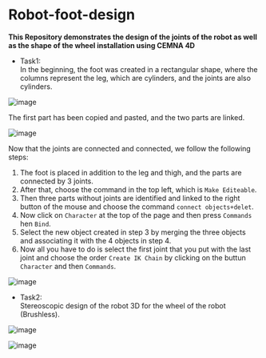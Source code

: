 # Robot-foot-design
**This Repository demonstrates the design of the joints of the robot as well as the shape of the wheel installation using CEMNA 4D**

* Task1:\
In the beginning, the foot was created in a rectangular shape, where the columns represent the leg, which are cylinders, and the joints are also cylinders.

![image](https://user-images.githubusercontent.com/108824980/184327366-7fb0773e-b903-4890-84bc-6e101d91e716.png)

The first part has been copied and pasted, and the two parts are linked.

![image](https://user-images.githubusercontent.com/108824980/184328217-479b42f4-3727-4b52-a160-377b4e05ab51.png)

Now that the joints are connected and connected, we follow the following steps:
1. The foot is placed in addition to the leg and thigh, and the parts are connected by 3 joints.
2. After that, choose the command in the top left, which is `Make Editeable`.
3. Then three parts without joints are identified and linked to the right button of the mouse and choose the command `connect objects+delet`.
4. Now click on `Character` at the top of the page and then press `Commands` hen `Bind`.
5.  Select the new object created in step 3 by merging the three objects and associating it with the 4 objects in step 4.
6.  Now all you have to do is select the first joint that you put with the last joint and choose the order `Create IK Chain` by clicking on the buttun `Character` and then `Commands`.

![image](https://user-images.githubusercontent.com/108824980/184332209-1e3c62ed-8029-432a-b992-4eaf21ef5ac5.png)


* Task2:\
Stereoscopic design of the robot 3D for the wheel of the robot (Brushless).

![image](https://user-images.githubusercontent.com/108824980/184332925-f3fc87ce-dc3d-4b34-8593-c803dca315fc.png)


![image](https://user-images.githubusercontent.com/108824980/184333005-1677d995-e808-4d21-8ebb-02153525921d.png)
